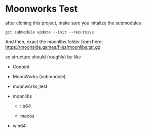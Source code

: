 # Moonworks Test

after cloning this project, make sure you initalize the submodules

```
git submodule update --init --recursive
```

And then, exact the moonlibs folder from here: https://moonside.games/files/moonlibs.tar.gz

so structure should (roughly) be like



- Content

- MoonWorks (submodule)

- moonworks_test

- moonlibs
  
  - lib64
  
  - macos

- win64

